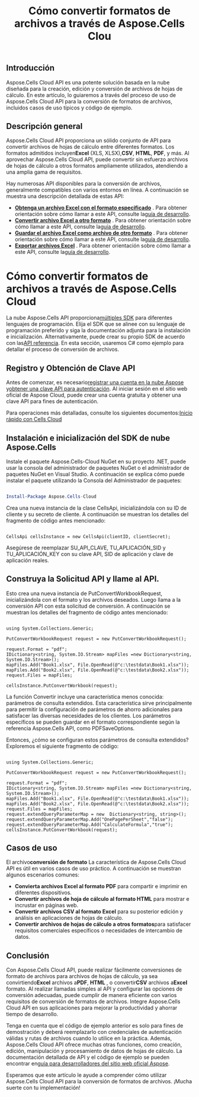 ﻿---
title: Cómo convertir formatos de archivos a través de Aspose.Cells Clou
type: docs
url: /es/how-to-convert-file-formats
description: Cómo convertir formatos de archivos a través de Aspose.Cells Cloud
weight: 10
kwords: Excel, Office Cloud, REST API, Hoja de cálculo, PDF, CSV, Json, Markdwon, Cómo convertir formatos de archivo a través de Aspose.Cells Cloud
---
## Introducción
Aspose.Cells Cloud API es una potente solución basada en la nube diseñada para la creación, edición y conversión de archivos de hojas de cálculo. En este artículo, lo guiaremos a través del proceso de uso de Aspose.Cells Cloud API para la conversión de formatos de archivos, incluidos casos de uso típicos y código de ejemplo.

## Descripción general

Aspose.Cells Cloud API proporciona un sólido conjunto de API para convertir archivos de hojas de cálculo entre diferentes formatos. Los formatos admitidos incluyen**Excel** (XLS, XLSX),**CSV**, **HTML**, **PDF**, y más. Al aprovechar Aspose.Cells Cloud API, puede convertir sin esfuerzo archivos de hojas de cálculo a otros formatos ampliamente utilizados, atendiendo a una amplia gama de requisitos.

Hay numerosas API disponibles para la conversión de archivos, generalmente compatibles con varios entornos en línea. A continuación se muestra una descripción detallada de estas API:

- **[Obtenga un archivo Excel con el formato especificado](https://reference.aspose.cloud/cells/#/Conversion/GetWorkbook)** . Para obtener orientación sobre cómo llamar a este API, consulte la[guía de desarrollo](https://docs.aspose.cloud/cells/export-different-formats/).
- **[Convertir archivo Excel a otro formato](https://reference.aspose.cloud/cells/#/Conversion/PutConvertWorkbook)** . Para obtener orientación sobre cómo llamar a este API, consulte la[guía de desarrollo](https://docs.aspose.cloud/cells/convert/excel-to-different-formats/).
- **[Guardar el archivo Excel como archivo de otro formato](https://reference.aspose.cloud/cells/#/Conversion/PostWorkbookSaveAs)** . Para obtener orientación sobre cómo llamar a este API, consulte la[guía de desarrollo](https://docs.aspose.cloud/cells/saveas-other-formats/).
- **[Exportar archivos Excel](https://reference.aspose.cloud/cells/#/LightCells/PostExport)** . Para obtener orientación sobre cómo llamar a este API, consulte la[guía de desarrollo](https://docs.aspose.cloud/cells/export/excel-to-different-formats/).


# Cómo convertir formatos de archivos a través de Aspose.Cells Cloud

 La nube Aspose.Cells API proporciona[múltiples SDK](https://github.com/aspose-cells-cloud) para diferentes lenguajes de programación. Elija el SDK que se alinee con su lenguaje de programación preferido y siga la documentación adjunta para la instalación e inicialización. Alternativamente, puede crear su propio SDK de acuerdo con las[API referencia](https://reference.aspose.cloud/cells/). En esta sección, usaremos C# como ejemplo para detallar el proceso de conversión de archivos.


## Registro y Obtención de Clave API

 Antes de comenzar, es necesario[registrar una cuenta en la nube Aspose](https://id.containerize.com/signup) y[obtener una clave API para autenticación](https://dashboard.aspose.cloud/applications). Al iniciar sesión en el sitio web oficial de Aspose Cloud, puede crear una cuenta gratuita y obtener una clave API para fines de autenticación.

 Para operaciones más detalladas, consulte los siguientes documentos:[Inicio rápido con Cells Cloud](https://docs.aspose.cloud/cells/quickstart/)


## Instalación e inicialización del SDK de nube Aspose.Cells

Instale el paquete Aspose.Cells-Cloud NuGet en su proyecto .NET, puede usar la consola del administrador de paquetes NuGet o el administrador de paquetes NuGet en Visual Studio.
A continuación se explica cómo puede instalar el paquete utilizando la Consola del Administrador de paquetes:

```Powershell

Install-Package Aspose.Cells-Cloud

```
Crea una nueva instancia de la clase CellsApi, inicializándola con su ID de cliente y su secreto de cliente. A continuación se muestran los detalles del fragmento de código antes mencionado:

```CSharp

CellsApi cellsInstance = new CellsApi(clientID, clientSecret);

```

Asegúrese de reemplazar SU_API_CLAVE, TU_APLICACIÓN_SID y TU_APLICACIÓN_KEY con su clave API, SID de aplicación y clave de aplicación reales.

## Construya la Solicitud API y llame al API.

Esto crea una nueva instancia de PutConvertWorkbookRequest, inicializándola con el formato y los archivos deseados. Luego llama a la conversión API con esta solicitud de conversión. A continuación se muestran los detalles del fragmento de código antes mencionado:


```CSharp

using System.Collections.Generic;

PutConvertWorkbookRequest request = new PutConvertWorkbookRequest();

request.Format = "pdf";
IDictionary<string, System.IO.Stream> mapFiles =new Dictionary<string, System.IO.Stream>(); 
mapFiles.Add("Book1.xlsx", File.OpenRead(@"c:\testdata\Book1.xlsx"));
mapFiles.Add("Book2.xlsx", File.OpenRead(@"c:\testdata\Book2.xlsx"));
request.Files = mapFiles;

cellsInstance.PutConvertWorkbook(request);

```

La función Convertir incluye una característica menos conocida: parámetros de consulta extendidos. Esta característica sirve principalmente para permitir la configuración de parámetros de ahorro adicionales para satisfacer las diversas necesidades de los clientes. Los parámetros específicos se pueden guardar en el formato correspondiente según la referencia Aspose.Cells API, como PDFSaveOptions.

Entonces, ¿cómo se configuran estos parámetros de consulta extendidos? Exploremos el siguiente fragmento de código:

```CSharp

using System.Collections.Generic;

PutConvertWorkbookRequest request = new PutConvertWorkbookRequest();

request.Format = "pdf";
IDictionary<string, System.IO.Stream> mapFiles =new Dictionary<string, System.IO.Stream>(); 
mapFiles.Add("Book1.xlsx", File.OpenRead(@"c:\testdata\Book1.xlsx"));
mapFiles.Add("Book2.xlsx", File.OpenRead(@"c:\testdata\Book2.xlsx"));
request.Files = mapFiles;
request.extendQueryParameterMap = new  Dictionary<string, string>();
request.extendQueryParameterMap.Add("OnePagePerSheet","false");
request.extendQueryParameterMap.Add("CalculateFormula","true");
cellsInstance.PutConvertWorkbook(request);

```

## Casos de uso

 El archivo**conversión de formato** La característica de Aspose.Cells Cloud API es útil en varios casos de uso práctico. A continuación se muestran algunos escenarios comunes:

- **Convierta archivos Excel al formato PDF** para compartir e imprimir en diferentes dispositivos.
- **Convertir archivos de hoja de cálculo al formato HTML** para mostrar e incrustar en páginas web.
- **Convertir archivos CSV al formato Excel** para su posterior edición y análisis en aplicaciones de hojas de cálculo.
- **Convertir archivos de hojas de cálculo a otros formatos**para satisfacer requisitos comerciales específicos o necesidades de intercambio de datos.

## Conclusión

 Con Aspose.Cells Cloud API, puede realizar fácilmente conversiones de formato de archivos para archivos de hojas de cálculo, ya sea convirtiendo**Excel** archivos a**PDF**, **HTML** , o convertir**CSV** archivos a**Excel** formato. Al realizar llamadas simples al API y configurar las opciones de conversión adecuadas, puede cumplir de manera eficiente con varios requisitos de conversión de formatos de archivos. Integre Aspose.Cells Cloud API en sus aplicaciones para mejorar la productividad y ahorrar tiempo de desarrollo.

 Tenga en cuenta que el código de ejemplo anterior es solo para fines de demostración y deberá reemplazarlo con credenciales de autenticación válidas y rutas de archivos cuando lo utilice en la práctica. Además, Aspose.Cells Cloud API ofrece muchas otras funciones, como creación, edición, manipulación y procesamiento de datos de hojas de cálculo. La documentación detallada de API y el código de ejemplo se pueden encontrar en[guía para desarrolladores del sitio web oficial Aspose](/developer-guide/).

Esperamos que este artículo le ayude a comprender cómo utilizar Aspose.Cells Cloud API para la conversión de formatos de archivos. ¡Mucha suerte con tu implementación!

